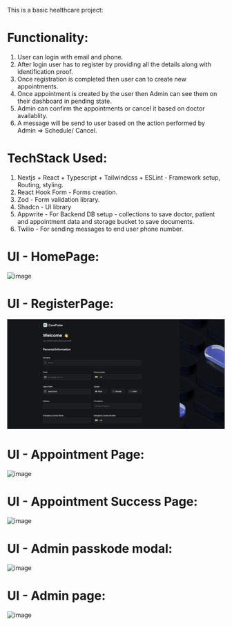 This is a basic healthcare project:

# Functionality:

1. User can login with email and phone.
2. After login user has to register by providing all the details along with identification proof.
3. Once registration is completed then user can to create new appointments.
4. Once appointment is created by the user then Admin can see them on their dashboard in pending state.
5. Admin can confirm the appointments or cancel it based on doctor availablity.
6. A message will be send to user based on the action performed by Admin => Schedule/ Cancel.

# TechStack Used:

1. Nextjs + React + Typescript + Tailwindcss + ESLint - Framework setup, Routing, styling.
2. React Hook Form - Forms creation.
3. Zod - Form validation library.
4. Shadcn - UI library
5. Appwrite - For Backend DB setup - collections to save doctor, patient and appointment data and storage bucket to save documents.
6. Twilio - For sending messages to end user phone number.

# UI - HomePage:
![image](https://github.com/user-attachments/assets/e75ec6b3-8b24-4881-99e5-440cc9a45611)


# UI - RegisterPage:
![alt text](image.png)

# UI - Appointment Page:
![image](https://github.com/user-attachments/assets/df54be88-301c-444b-9e2a-727905816bd8)

# UI - Appointment Success Page:
![image](https://github.com/user-attachments/assets/a205ce48-6af3-438a-983b-8f6f1b46c5ae)

# UI - Admin passkode modal:
![image](https://github.com/user-attachments/assets/a22570cb-a74d-4da7-a998-ff66e19e9fc6)

# UI - Admin page:
![image](https://github.com/user-attachments/assets/7db5d245-f680-427f-a53e-64d4b34e4890)

